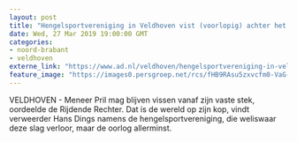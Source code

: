```yaml
---
layout: post
title: "Hengelsportvereniging in Veldhoven vist (voorlopig) achter het net in visconflict met Rijdende Rechter"
date: Wed, 27 Mar 2019 19:00:00 GMT
categories: 
- noord-brabant 
- veldhoven 
externe_link: "https://www.ad.nl/veldhoven/hengelsportvereniging-in-veldhoven-vist-voorlopig-achter-het-net-in-visconflict-met-rijdende-rechter~a743d5dc/"
feature_image: "https://images0.persgroep.net/rcs/fHB9RAsu5zxvcfm0-VaG--YWPQI/diocontent/133536835/_fitwidth/400/?appId=21791a8992982cd8da851550a453bd7f&quality=0.7"
---
```


VELDHOVEN - Meneer Pril mag blijven vissen vanaf zijn vaste stek, oordeelde de Rijdende Rechter. Dat is de wereld op zijn kop, vindt verweerder Hans Dings namens de hengelsportvereniging, die weliswaar deze slag verloor, maar de oorlog allerminst.
